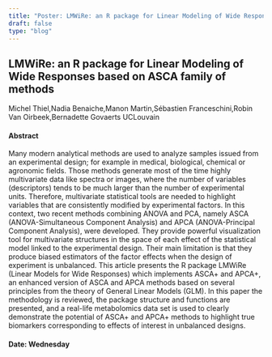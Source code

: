 ```yaml
---
title: "Poster: LMWiRe: an R package for Linear Modeling of Wide Responses based on ASCA family of methods"
draft: false
type: "blog"
---
```


## LMWiRe: an R package for Linear Modeling of Wide Responses based on ASCA family of methods
Michel Thiel,Nadia Benaiche,Manon Martin,Sébastien Franceschini,Robin Van Oirbeek,Bernadette Govaerts
UCLouvain
#### Abstract

Many modern analytical methods are used to analyze samples issued from an experimental design; for example in medical, biological, chemical or agronomic fields. Those methods generate most of the time highly multivariate data like spectra or images, where the number of variables (descriptors) tends to be much larger than the number of experimental units. Therefore, multivariate statistical tools are needed to highlight variables that are consistently modified by experimental factors. In this context, two recent methods combining ANOVA and PCA, namely ASCA (ANOVA-Simultaneous Component Analysis) and APCA (ANOVA-Principal Component Analysis), were developed. They provide powerful visualization tool for multivariate structures in the space of each effect of the statistical model linked to the experimental design. Their main limitation is that they produce biased estimators of the factor effects when the design of experiment is unbalanced. This article presents the R package LMWiRe (Linear Models for Wide Responses) which implements ASCA+ and APCA+, an enhanced version of ASCA and APCA methods based on several principles from the theory of General Linear Models (GLM). In this paper the methodology is reviewed, the package structure and functions are presented, and a real-life metabolomics data set is used to clearly demonstrate the potential of ASCA+ and APCA+ methods to highlight true biomarkers corresponding to effects of interest in unbalanced designs.


#### Date: Wednesday